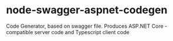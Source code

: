# node-swagger-aspnet-codegen
Code Generator, based on swagger file. Produces ASP.NET Core - compatible server code and Typescript client code

